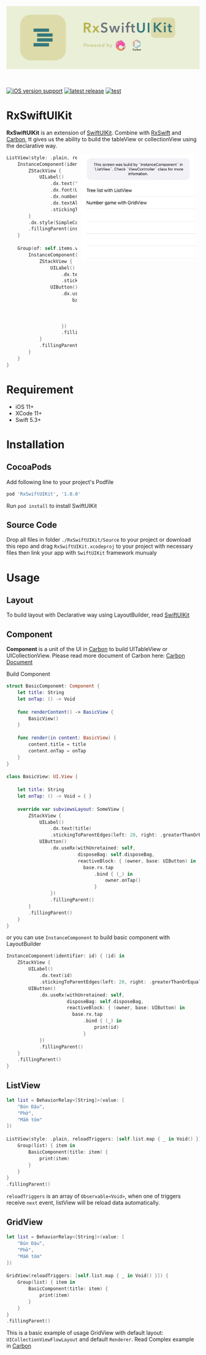 ![SwiftUIKit](./Assets/rxswiftuikit_banner.png)

<br/>

[![iOS version support](https://img.shields.io/badge/platform-iOS%2011.0+-8EBEA4)](#Required)
[![latest release](https://img.shields.io/badge/pod-1.0-C9D9D6)](#Development%20Progress)
[![test](https://img.shields.io/badge/test-TODO-FFD6B2)](#Development%20Progress)

# RxSwiftUIKit

**RxSwiftUIKit** is an extension of [SwiftUIKit](https://github.com/sonla58/SwiftUIKit). Combine with [RxSwift](https://github.com/ReactiveX/RxSwift) and [Carbon](https://github.com/ra1028/Carbon), tt gives us the ability to build the tableView or collectionView using the declarative way.

<img src="Assets/demo.jpeg" align="right" width="300px" hspace="10px" vspace="0px">

```swift
ListView(style: .plain, reloadTriggers: [self.items.map { _ in Void() }]) {
    InstanceComponent(identifier: 0) { (_) in
        ZStackView {
            UILabel()
                .dx.text("This screen was build by `InstanceComponent` in `ListView`. Check `ViewController` class for more infomation.")
                .dx.font(UIFont.systemFont(ofSize: 14, weight: .regular))
                .dx.numberOfLines(0)
                .dx.textAlignment(NSTextAlignment.center)
                .stickingToParentEdges(left: 16, right: 16, top: 14, bottom: 14)
        }
        .dx.style(SimpleCard())
        .fillingParent(insets: (22, 22, 14, 14))
    }
    
    Group(of: self.items.value) { (item: Item) in
        InstanceComponent(identifier: item.0) { (i) in
            ZStackView {
                UILabel()
                    .dx.text(i)
                    .stickingToParentEdges(left: 20, right: .greaterThanOrEqualTo(20), top: 12, bottom: 12)
                UIButton()
                    .dx.useRx(withUnretained: self, disposeBag: self.disposeBag, reactiveBlock: { (owner, base: UIButton) in
                        base.rx.tap
                            .bind { (_) in
                                item.1()
                            }
                    })
                    .fillingParent()
            }
            .fillingParent()
        }
    }
}
```

# Requirement

- iOS 11+
- XCode 11+
- Swift 5.3+

# Installation

## CocoaPods

Add following line to your project's Podfile
```ruby
pod 'RxSwiftUIKit', '1.0.0'
```
Run `pod install` to install SwiftUIKit

## Source Code

Drop all files in folder `./RxSwiftUIKit/Source` to your project or download this repo and drag `RxSwiftUIKit.xcodeproj` to your project with necessary files then link your app with `SwiftUIKit` framework munualy

# Usage

## Layout

To build layout with Declarative way using LayoutBuilder, read [SwiftUIKit](https://github.com/sonla58/SwiftUIKit)

## Component

**Component** is a unit of the UI in [Carbon](https://github.com/ra1028/Carbon) to build UITableView or UICollectionView. Please read more document of Carbon here: [Carbon Document]([Carbon](https://github.com/ra1028/Carbon))

Build Component

```swift
struct BasicComponemt: Component {
    let title: String
    let onTap: () -> Void

    func renderContent() -> BasicView {
        BasicView()
    }

    func render(in content: BasicView) {
        content.title = title
        content.onTap = onTap
    }
}

class BasicView: UI.View {

    let title: String
    let onTap: () -> Void = { }

    override var subviewsLayout: SomeView {
        ZStackView {
            UILabel()
                .dx.text(title)
                .stickingToParentEdges(left: 20, right: .greaterThanOrEqualTo(20), top: 12, bottom: 12)
            UIButton()
                .dx.useRx(withUnretained: self, 
                          disposeBag: self.disposeBag, 
                          reactiveBlock: { (owner, base: UIButton) in
                            base.rx.tap
                                .bind { (_) in
                                    owner.onTap()
                                }
                })
                .fillingParent()
        }
        .fillingParent()
    }
}
```

or you can use `InstanceComponent` to build basic component with LayoutBuilder

```swift
InstanceComponent(identifier: id) { (id) in
    ZStackView {
        UILabel()
            .dx.text(id)
            .stickingToParentEdges(left: 20, right: .greaterThanOrEqualTo(20), top: 12, bottom: 12)
        UIButton()
            .dx.useRx(withUnretained: self,
                      disposeBag: self.disposeBag,
                      reactiveBlock: { (owner, base: UIButton) in
                        base.rx.tap
                            .bind { (_) in
                                print(id)
                            }
            })
            .fillingParent()
    }
    .fillingParent()
}
```

## ListView

```swift
let list = BehaviorRelay<[String]>(value: [
    "Bún Đậu",
    "Phở",
    "Mắm tôm"
])

ListView(style: .plain, reloadTriggers: [self.list.map { _ in Void() }]) {
    Group(list) { item in
        BasicComponent(title: item) {
            print(item)
        }
    }
}
.fillingParent()
```

`reloadTriggers` is an array of `Observable<Void>`, when one of triggers receive `next` event, listView will be reload data automatically.

## GridView

```swift
let list = BehaviorRelay<[String]>(value: [
    "Bún Đậu",
    "Phở",
    "Mắm tôm"
])

GridView(reloadTriggers: [self.list.map { _ in Void() }]) {
    Group(list) { item in
        BasicComponent(title: item) {
            print(item)
        }
    }
}
.fillingParent()
```

This is a basic example of usage GridView with default layout: `UICollectionViewFlowLayout` and default `Renderer`. Read Complex example in [Carbon](https://github.com/ra1028/Carbon)